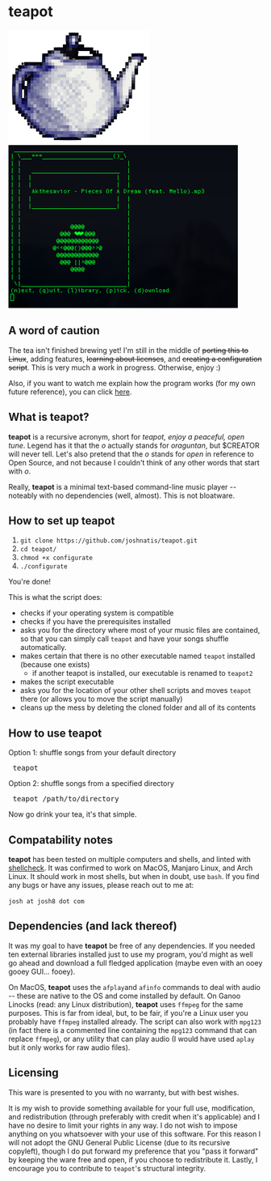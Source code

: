 # teapot
![Logo](images/teapot-logo-small.png) ![Screenshot](images/teapot-screenshot2.png)

## A word of caution
The tea isn't finished brewing yet! I'm still in the middle of ~~porting this to Linux~~, adding features, ~~learning about licenses~~, and ~~creating a configuration script~~. This is very much a work in progress. Otherwise, enjoy :)

Also, if you want to watch me explain how the program works (for my own future reference), you can click [here](https://www.youtube.com/watch?v=oJpkSBohS0U).

## What is teapot?
**teapot** is a recursive acronym, short for *teapot, enjoy a peaceful, open tune*. Legend has it that the *o* actually stands for *oraguntan*, but $CREATOR will never tell. Let's also pretend that the *o* stands for *open* in reference to Open Source, and not because I couldn't think of any other words that start with *o*.

Really, **teapot** is a minimal text-based command-line music player -- noteably with no dependencies (well, almost). This is not bloatware.

## How to set up teapot
1. `git clone https://github.com/joshnatis/teapot.git`
1. `cd teapot/`
1. `chmod +x configurate`
1. `./configurate`

You're done!

This is what the script does: 
* checks if your operating system is compatible
* checks if you have the prerequisites installed
* asks you for the directory where most of your music files are contained, so that you can simply call `teapot` and have your songs shuffle automatically.
* makes certain that there is no other executable named `teapot` installed (because one exists)
	* if another teapot is installed, our executable is renamed to `teapot2`
* makes the script executable
* asks you for the location of your other shell scripts and moves `teapot` there (or allows you to move the script manually)
* cleans up the mess by deleting the cloned folder and all of its contents

## How to use teapot
Option 1: shuffle songs from your default directory
<pre> teapot </pre>
Option 2: shuffle songs from a specified directory
<pre> teapot /path/to/directory </pre>
Now go drink your tea, it's that simple.


## Compatability notes
**teapot** has been tested on multiple computers and shells, and linted with [shellcheck](https://www.shellcheck.net/). It was confirmed to work on MacOS, Manjaro Linux, and Arch Linux. It should work in most shells, but when in doubt, use `bash`. If you find any bugs or have any issues, please reach out to me at:

`josh at josh8 dot com`

## Dependencies (and lack thereof)
It was my goal to have **teapot** be free of any dependencies. If you needed ten external libraries installed just to use my program, you'd might as well go ahead and download a full fledged application (maybe even with an ooey gooey GUI... fooey).

On MacOS, **teapot** uses the `afplay`and `afinfo` commands to deal with audio -- these are native to the OS and come installed by default. On Ganoo Linocks (read: any Linux distribution), **teapot** uses `ffmpeg` for the same purposes. This is far from ideal, but, to be fair, if you're a Linux user you probably have `ffmpeg` installed already. The script can also work with `mpg123` (in fact there is a commented line containing the `mpg123` command that can replace `ffmpeg`), or any utility that can play audio (I would have used `aplay` but it only works for raw audio files).

## Licensing
This ware is presented to you with no warranty, but with best wishes.

It is my wish to provide something available for your full use, modification, and redistribution (through preferably with credit when it's applicable) and I have no desire to limit your rights in any way. I do not wish to impose anything on you whatsoever with your use of this software. For this reason I will not adopt the GNU General Public License (due to its recursive copyleft), though I do put forward my preference that you "pass it forward" by keeping the ware free and open, if you choose to redistribute it. Lastly, I encourage you to contribute to `teapot`'s structural integrity.
